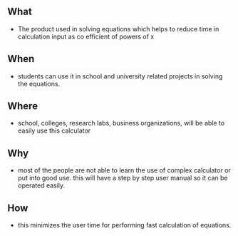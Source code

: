 ﻿## What

 

 

 - The product used in solving equations which helps to reduce time in calculation
 input as co efficient of powers of x
## When 
 - students can use it in school and university related projects in solving the equations.

## Where

 - school, colleges, research labs, business organizations, will be able to easily use this calculator

## Why

 - most of the people are not able to learn the use of complex calculator or put into good use. this will have a step by step user manual so it can be operated easily.

## How

 - this minimizes the user time for performing fast calculation of equations.



